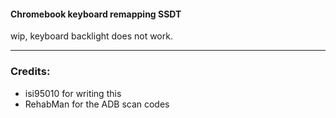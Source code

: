 #### Chromebook keyboard remapping SSDT
wip, keyboard backlight does not work.

-----------------------------------------------------------------------------------------------------------------------------------------------------------

### Credits:
- isi95010 for writing this 
- RehabMan for the ADB scan codes
